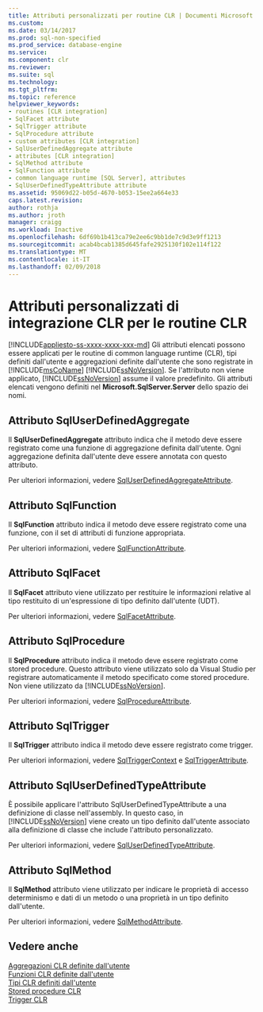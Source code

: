 ```yaml
---
title: Attributi personalizzati per routine CLR | Documenti Microsoft
ms.custom: 
ms.date: 03/14/2017
ms.prod: sql-non-specified
ms.prod_service: database-engine
ms.service: 
ms.component: clr
ms.reviewer: 
ms.suite: sql
ms.technology: 
ms.tgt_pltfrm: 
ms.topic: reference
helpviewer_keywords:
- routines [CLR integration]
- SqlFacet attribute
- SqlTrigger attribute
- SqlProcedure attribute
- custom attributes [CLR integration]
- SqlUserDefinedAggregate attribute
- attributes [CLR integration]
- SqlMethod attribute
- SqlFunction attribute
- common language runtime [SQL Server], attributes
- SqlUserDefinedTypeAttribute attribute
ms.assetid: 95069d22-b05d-4670-b053-15ee2a664e33
caps.latest.revision: 
author: rothja
ms.author: jroth
manager: craigg
ms.workload: Inactive
ms.openlocfilehash: 6df69b1b413ca79e2ee6c9bb1de7c9d3e9ff1213
ms.sourcegitcommit: acab4bcab1385d645fafe2925130f102e114f122
ms.translationtype: MT
ms.contentlocale: it-IT
ms.lasthandoff: 02/09/2018
---
```

# <a name="clr-integration-custom-attributes-for-clr-routines"></a>Attributi personalizzati di integrazione CLR per le routine CLR
[!INCLUDE[appliesto-ss-xxxx-xxxx-xxx-md](../../../includes/appliesto-ss-xxxx-xxxx-xxx-md.md)]
Gli attributi elencati possono essere applicati per le routine di common language runtime (CLR), tipi definiti dall'utente e aggregazioni definite dall'utente che sono registrate in [!INCLUDE[msCoName](../../../includes/msconame-md.md)] [!INCLUDE[ssNoVersion](../../../includes/ssnoversion-md.md)]. Se l'attributo non viene applicato, [!INCLUDE[ssNoVersion](../../../includes/ssnoversion-md.md)] assume il valore predefinito. Gli attributi elencati vengono definiti nel **Microsoft.SqlServer.Server** dello spazio dei nomi.  
  
## <a name="the-sqluserdefinedaggregate-attribute"></a>Attributo SqlUserDefinedAggregate  
 Il **SqlUserDefinedAggregate** attributo indica che il metodo deve essere registrato come una funzione di aggregazione definita dall'utente. Ogni aggregazione definita dall'utente deve essere annotata con questo attributo.  
  
 Per ulteriori informazioni, vedere [SqlUserDefinedAggregateAttribute](http://go.microsoft.com/fwlink/?LinkId=124626).  
  
## <a name="the-sqlfunction-attribute"></a>Attributo SqlFunction  
 Il **SqlFunction** attributo indica il metodo deve essere registrato come una funzione, con il set di attributi di funzione appropriata.  
  
 Per ulteriori informazioni, vedere [SqlFunctionAttribute](http://go.microsoft.com/fwlink/?LinkId=128019).  
  
## <a name="the-sqlfacet-attribute"></a>Attributo SqlFacet  
 Il **SqlFacet** attributo viene utilizzato per restituire le informazioni relative al tipo restituito di un'espressione di tipo definito dall'utente (UDT).  
  
 Per ulteriori informazioni, vedere [SqlFacetAttribute](http://go.microsoft.com/fwlink/?LinkId=128020).  
  
## <a name="the-sqlprocedure-attribute"></a>Attributo SqlProcedure  
 Il **SqlProcedure** attributo indica il metodo deve essere registrato come stored procedure. Questo attributo viene utilizzato solo da Visual Studio per registrare automaticamente il metodo specificato come stored procedure. Non viene utilizzato da [!INCLUDE[ssNoVersion](../../../includes/ssnoversion-md.md)].  
  
 Per ulteriori informazioni, vedere [SqlProcedureAttribute](http://go.microsoft.com/fwlink/?LinkId=128021).  
  
## <a name="the-sqltrigger-attribute"></a>Attributo SqlTrigger  
 Il **SqlTrigger** attributo indica il metodo deve essere registrato come trigger.  
  
 Per ulteriori informazioni, vedere [SqlTriggerContext](http://go.microsoft.com/fwlink/?LinkId=128022) e [SqlTriggerAttribute](http://go.microsoft.com/fwlink/?LinkId=203898).  
  
## <a name="the-sqluserdefinedtypeattribute"></a>Attributo SqlUserDefinedTypeAttribute  
 È possibile applicare l'attributo SqlUserDefinedTypeAttribute a una definizione di classe nell'assembly. In questo caso, in [!INCLUDE[ssNoVersion](../../../includes/ssnoversion-md.md)] viene creato un tipo definito dall'utente associato alla definizione di classe che include l'attributo personalizzato.  
  
 Per ulteriori informazioni, vedere [SqlUserDefinedTypeAttribute](http://go.microsoft.com/fwlink/?LinkId=128024).  
  
## <a name="the-sqlmethod-attribute"></a>Attributo SqlMethod  
 Il **SqlMethod** attributo viene utilizzato per indicare le proprietà di accesso determinismo e dati di un metodo o una proprietà in un tipo definito dall'utente.  
  
 Per ulteriori informazioni, vedere [SqlMethodAttribute](http://go.microsoft.com/fwlink/?LinkId=128025).  
  
## <a name="see-also"></a>Vedere anche  
 [Aggregazioni CLR definite dall'utente](../../../relational-databases/clr-integration-database-objects-user-defined-functions/clr-user-defined-aggregates.md)   
 [Funzioni CLR definite dall'utente](../../../relational-databases/clr-integration-database-objects-user-defined-functions/clr-user-defined-functions.md)   
 [Tipi CLR definiti dall'utente](../../../relational-databases/clr-integration-database-objects-user-defined-types/clr-user-defined-types.md)   
 [Stored procedure CLR](http://msdn.microsoft.com/library/bbdd51b2-a9b4-4916-ba6f-7957ac6c3f33)   
 [Trigger CLR](http://msdn.microsoft.com/library/302a4e4a-3172-42b6-9cc0-4a971ab49c1c)  
  
  
